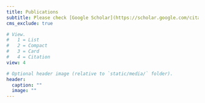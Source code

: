 ```yaml
---
title: Publications
subtitle: Please check [Google Scholar](https://scholar.google.com/citations?user=viAibTUAAAAJ&hl=en) for latest publications 
cms_exclude: true

# View.
#   1 = List
#   2 = Compact
#   3 = Card
#   4 = Citation
view: 4

# Optional header image (relative to `static/media/` folder).
header:
  caption: ""
  image: ""
---
```

